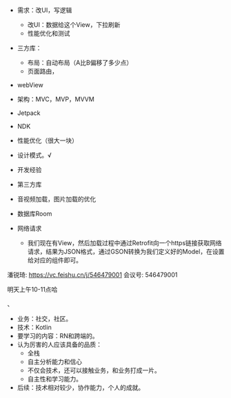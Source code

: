 - 需求：改UI，写逻辑
  - 改UI：数据给这个View，下拉刷新
  - 性能优化和测试
- 三方库：
  - 布局：自动布局（A比B偏移了多少点）
  - 页面路由，







- webView
- 架构：MVC，MVP，MVVM 
- Jetpack 
- NDK
- 性能优化（很大一块）
- 设计模式。√
- 开发经验
- 第三方库
- 音视频加载，图片加载的优化

- 数据库Room



- 网络请求
  - 我们现在有View，然后加载过程中通过Retrofit向一个https链接获取网络请求，结果为JSON格式，通过GSON转换为我们定义好的Model，在设置给对应的组件即可。





潘锐琦: https://vc.feishu.cn/j/546479001
会议号: 546479001

明天上午10-11点哈

、



- 业务：社交，社区。
- 技术：Kotlin
- 要学习的内容：RN和跨端的。
- 认为厉害的人应该具备的品质：
  - 全栈
  - 自主分析能力和信心
  - 不仅会技术，还可以接触业务，和业务打成一片。
  - 自主性和学习能力。
- 后续：技术相对较少，协作能力，个人的成就。
